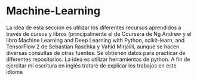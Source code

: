 # Machine-Learning
La idea de esta sección es utilizar los diferentes recursos aprendidos a través de cursos y libros (principalmente el de Coursera de Ng Andrew y el libro Machine Learning and Deep Learning with Python, scikit-learn, and TensorFlow 2 de Sebastian Raschka y Vahid Mirjalili, aunque se hacen diversas consultas de otras fuentes. Se obtienen datos para practicar de diferentes repositorios. La idea es utilizar herramientas de python. A fin de ejercitar mi escritura en inglés trataré de explicar los trabajos en este idioma
